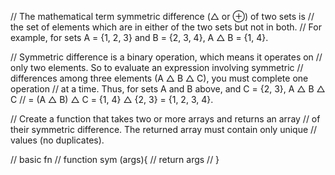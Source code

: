 // The mathematical term symmetric difference (△ or ⊕) of two sets is 
// the set of elements which are in either of the two sets but not in both.
//  For example, for sets A = {1, 2, 3} and B = {2, 3, 4}, A △ B = {1, 4}.

// Symmetric difference is a binary operation, which means it operates on
//  only two elements. So to evaluate an expression involving symmetric
//   differences among three elements (A △ B △ C), you must complete one operation
//    at a time. Thus, for sets A and B above, and C = {2, 3}, A △ B △ C
//     = (A △ B) △ C = {1, 4} △ {2, 3} = {1, 2, 3, 4}.

// Create a function that takes two or more arrays and returns an array
//  of their symmetric difference. The returned array must contain only unique
//   values (no duplicates).


// basic fn 
// function sym (args){
//     return args
// }
